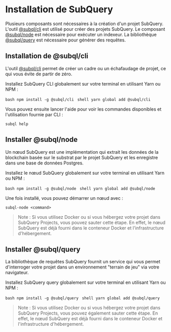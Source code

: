 # Installation de SubQuery

Plusieurs composants sont nécessaires à la création d'un projet SubQuery. L'outil [@subql/cli](https://github.com/subquery/subql/tree/docs-new-section/packages/cli) est utilisé pour créer des projets SubQuery. Le composant [@subql/node](https://github.com/subquery/subql/tree/docs-new-section/packages/node) est nécessaire pour exécuter un indexeur. La bibliothèque [@subql/query](https://github.com/subquery/subql/tree/docs-new-section/packages/query) est nécessaire pour générer des requêtes.

## Installation de @subql/cli

L'outil [@subql/cli](https://github.com/subquery/subql/tree/docs-new-section/packages/cli) permet de créer un cadre ou un échafaudage de projet, ce qui vous évite de partir de zéro.

Installez SubQuery CLI globalement sur votre terminal en utilisant Yarn ou NPM :

<CodeGroup> <CodeGroupItem title="NPM"> `bash npm install -g @subql/cli ` </CodeGroupItem> <CodeGroupItem title="YARN" active> `shell yarn global add @subql/cli ` </CodeGroupItem> </CodeGroup>

Vous pouvez ensuite lancer l'aide pour voir les commandes disponibles et l'utilisation fournie par CLI :

```shell
subql help
```
## Installer @subql/node

Un nœud SubQuery est une implémentation qui extrait les données de la blockchain basée sur le substrat par le projet SubQuery et les enregistre dans une base de données Postgres.

Installez le nœud SubQuery globalement sur votre terminal en utilisant Yarn ou NPM :

<CodeGroup> <CodeGroupItem title="NPM"> `bash npm install -g @subql/node ` </CodeGroupItem> <CodeGroupItem title="YARN" active> `shell yarn global add @subql/node ` </CodeGroupItem> </CodeGroup>

Une fois installé, vous pouvez démarrer un nœud avec :

```shell
subql-node <command>
```
> Note : Si vous utilisez Docker ou si vous hébergez votre projet dans SubQuery Projects, vous pouvez sauter cette étape. En effet, le nœud SubQuery est déjà fourni dans le conteneur Docker et l'infrastructure d'hébergement.

## Installer @subql/query

La bibliothèque de requêtes SubQuery fournit un service qui vous permet d'interroger votre projet dans un environnement "terrain de jeu" via votre navigateur.

Installez SubQuery query globalement sur votre terminal en utilisant Yarn ou NPM :

<CodeGroup> <CodeGroupItem title="NPM"> `bash npm install -g @subql/query ` </CodeGroupItem>
<CodeGroupItem title="YARN" active> `shell yarn global add @subql/query ` </CodeGroupItem> </CodeGroup>

> Note : Si vous utilisez Docker ou si vous hébergez votre projet dans SubQuery Projects, vous pouvez également sauter cette étape. En effet, le nœud SubQuery est déjà fourni dans le conteneur Docker et l'infrastructure d'hébergement. 